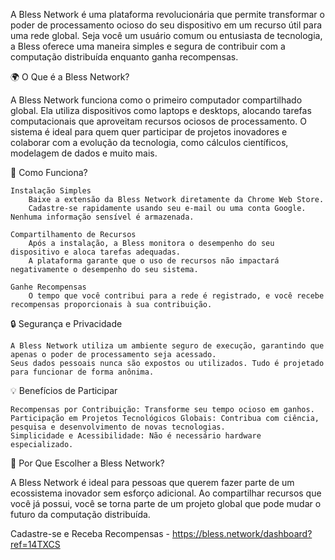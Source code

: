 A Bless Network é uma plataforma revolucionária que permite transformar o poder de processamento ocioso do seu dispositivo em um recurso útil para uma rede global. Seja você um usuário comum ou entusiasta de tecnologia, a Bless oferece uma maneira simples e segura de contribuir com a computação distribuída enquanto ganha recompensas.

🌍 O Que é a Bless Network?

A Bless Network funciona como o primeiro computador compartilhado global. Ela utiliza dispositivos como laptops e desktops, alocando tarefas computacionais que aproveitam recursos ociosos de processamento. O sistema é ideal para quem quer participar de projetos inovadores e colaborar com a evolução da tecnologia, como cálculos científicos, modelagem de dados e muito mais.

🚀 Como Funciona?

    Instalação Simples
        Baixe a extensão da Bless Network diretamente da Chrome Web Store.
        Cadastre-se rapidamente usando seu e-mail ou uma conta Google. Nenhuma informação sensível é armazenada.

    Compartilhamento de Recursos
        Após a instalação, a Bless monitora o desempenho do seu dispositivo e aloca tarefas adequadas.
        A plataforma garante que o uso de recursos não impactará negativamente o desempenho do seu sistema.

    Ganhe Recompensas
        O tempo que você contribui para a rede é registrado, e você recebe recompensas proporcionais à sua contribuição.

🔒 Segurança e Privacidade

    A Bless Network utiliza um ambiente seguro de execução, garantindo que apenas o poder de processamento seja acessado.
    Seus dados pessoais nunca são expostos ou utilizados. Tudo é projetado para funcionar de forma anônima.

💡 Benefícios de Participar

    Recompensas por Contribuição: Transforme seu tempo ocioso em ganhos.
    Participação em Projetos Tecnológicos Globais: Contribua com ciência, pesquisa e desenvolvimento de novas tecnologias.
    Simplicidade e Acessibilidade: Não é necessário hardware especializado.

🌟 Por Que Escolher a Bless Network?

A Bless Network é ideal para pessoas que querem fazer parte de um ecossistema inovador sem esforço adicional. Ao compartilhar recursos que você já possui, você se torna parte de um projeto global que pode mudar o futuro da computação distribuída.

Cadastre-se e Receba Recompensas - https://bless.network/dashboard?ref=14TXCS
